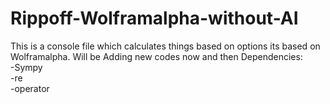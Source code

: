 # Rippoff-Wolframalpha-without-AI
This is a console file which calculates things based on options its based on Wolframalpha.
Will be Adding new codes now and then 
Dependencies:\
	-Sympy\
	-re\
	-operator

